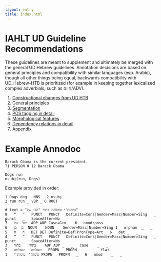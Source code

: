 ```yaml
---
layout: entry
title: index.html
---
```


# IAHLT UD Guideline Recommendations
These guidelines are meant to supplement and ultimately be merged with the general UD Hebrew guidelines. Annotation decisions are based on general principles and compatibility with similar languages (esp. Arabic), though all other things being equal, backwards compatibility with UD_Hebrew-HTB is prioritized (for example in keeping together lexicalized complex adverbials, such as היום/ADV).

1. [Constructional changes from UD HTB](Constructional%20changes%20from%20UD%20HTB.html)
2. [General principles](https://github.com/IAHLT/heb-ud-gudielines/blob/gh-pages/General%20principles.html)
3. [Segmentation](Segmentation.html) 
4. [POS tagging in detail](Pos%20tagging%20in%20detail.html)
5. [Morphological features](Morphological%20features.html)
6. [Dependency relations in detail](Dependnecy%20relations%20in%20detail.html)
7. [Appendix](Appendix.html)

# Example Annodoc

~~~ ann
Barack Obama is the current president.
T1 PERSON 0 12 Barack Obama
~~~

~~~ sdparse
Dogs run
nsubj(run, Dogs)
~~~

Example provided in order:

~~~ conllx
1 Dogs dog _ NNS _ 2 nsubj
2 run run _ VBP _ 0 ROOT
~~~

~~~ conllux
# text = "טימות'י שאלמה בתור "הבן של"
8	“	“	PUNCT	PUNCT	Definite=Cons|Gender=Masc|Number=Sing	_	punct	_	SpaceAfter=No
7	של	של	ADP	ADP	Case=Gen	6	nmod:poss	_	_
6	בן	בן	NOUN	NOUN	Gender=Masc|Number=Sing	1	orphan	_	_
5	ה	ה	DET	DET	Definite=Def|PronType=Art	6	det	_	_
4	“	“	PUNCT	PUNCT	Definite=Cons|Gender=Masc|Number=Sing	_	punct	_	SpaceAfter=No
3	בתור	בתור	ADP	ADP	_	_	case	_	_
2	שאלמה	שאלמה	PROPN	PROPN	_	_	flat	_	_
1	טימות’י	טימות’י	PROPN	PROPN	_	6	nmod	_	_
~~~ 
